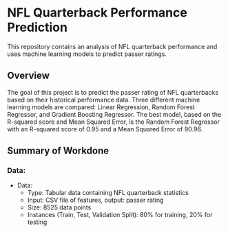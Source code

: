 # NFL Quarterback Performance Prediction

This repository contains an analysis of NFL quarterback performance and uses machine learning models to predict passer ratings.

## Overview

The goal of this project is to predict the passer rating of NFL quarterbacks based on their historical performance data. Three different machine learning models are compared: Linear Regression, Random Forest Regressor, and Gradient Boosting Regressor. The best model, based on the R-squared score and Mean Squared Error, is the Random Forest Regressor with an R-squared score of 0.95 and a Mean Squared Error of 90.96.

## Summary of Workdone

### Data:

* Data:
  * Type: Tabular data containing NFL quarterback statistics
  * Input: CSV file of features, output: passer rating
  * Size: 8525 data points
  * Instances (Train, Test, Validation Split): 80% for training, 20% for testing


